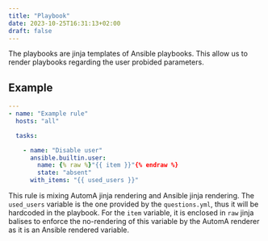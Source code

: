 ```yaml
---
title: "Playbook"
date: 2023-10-25T16:31:13+02:00
draft: false
---
```


The playbooks are jinja templates of Ansible playbooks. This allow us to render playbooks regarding the user probided parameters.

## Example

```yml
---
- name: "Example rule"
  hosts: "all"

  tasks:

    - name: "Disable user"
      ansible.builtin.user:
        name: {% raw %}"{{ item }}"{% endraw %}
        state: "absent"
      with_items: "{{ used_users }}"
```

This rule is mixing AutomA jinja rendering and Ansible jinja rendering. The `used_users` variable is the one provided by the `questions.yml`, thus it will be hardcoded in the playbook. For the `item` variable, it is enclosed in `raw` jinja balises to enforce the no-rendering of this variable by the AutomA renderer as it is an Ansible rendered variable.